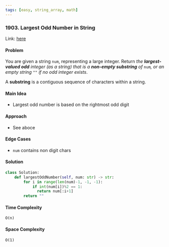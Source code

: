 ```yaml
---
tags: [easy, string_array, math]
---
```

### 1903. Largest Odd Number in String

Link: [here](https://leetcode.com/problems/largest-odd-number-in-string/description)

#### Problem
You are given a string `num`, representing a large integer. Return _the **largest-valued odd** integer (as a string) that is a **non-empty substring** of_ `num`_, or an empty string_ `""` _if no odd integer exists_.

A **substring** is a contiguous sequence of characters within a string.

#### Main Idea
- Largest odd number is based on the rightmost odd digit

#### Approach
- See aboce

#### Edge Cases
- `num` contains non digit chars

#### Solution
```python 
class Solution:
    def largestOddNumber(self, num: str) -> str:
        for i in range(len(num)-1, -1, -1):
            if int(num[i])%2 == 1:
              return num[:i+1]
        return ""
```

#### Time Complexity
`O(n)`

#### Space Complexity
`O(1)`
